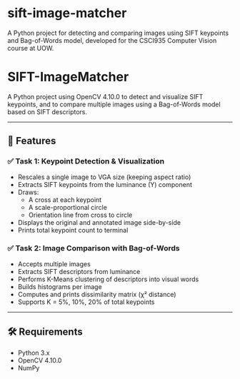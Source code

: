 # sift-image-matcher
A Python project for detecting and comparing images using SIFT keypoints and Bag-of-Words model, developed for the CSCI935 Computer Vision course at UOW.
# SIFT-ImageMatcher

A Python project using OpenCV 4.10.0 to detect and visualize SIFT keypoints, and to compare multiple images using a Bag-of-Words model based on SIFT descriptors.

---

## 📌 Features

### ✅ Task 1: Keypoint Detection & Visualization
- Rescales a single image to VGA size (keeping aspect ratio)
- Extracts SIFT keypoints from the luminance (Y) component
- Draws:
  - A cross at each keypoint
  - A scale-proportional circle
  - Orientation line from cross to circle
- Displays the original and annotated image side-by-side
- Prints total keypoint count to terminal

### ✅ Task 2: Image Comparison with Bag-of-Words
- Accepts multiple images
- Extracts SIFT descriptors from luminance
- Performs K-Means clustering of descriptors into visual words
- Builds histograms per image
- Computes and prints dissimilarity matrix (χ² distance)
- Supports K = 5%, 10%, 20% of total keypoints

---

## 🛠 Requirements

- Python 3.x
- OpenCV 4.10.0
- NumPy



